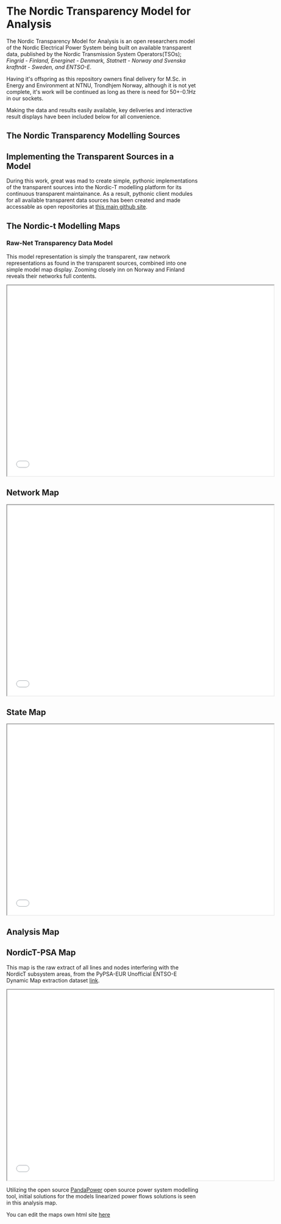 # The Nordic Transparency Model for Analysis
The Nordic Transparency Model for Analysis is an open researchers model of the Nordic Electrical Power System being built on available transparent data, published by the Nordic Transmission System Operators(TSOs); *Fingrid - Finland, Energinet - Denmark, Statnett - Norway and Svenska kraftnät - Sweden, and ENTSO-E.*

Having it's offspring as this repository owners final delivery for M.Sc. in Energy and Environment at NTNU, Trondhjem Norway, although it is not yet complete, it's work will be continued as long as there is need for 50+-0.1Hz in our sockets.

Making the data and results easily available, key deliveries and interactive result displays have been included below for all convenience.


## The Nordic Transparency Modelling Sources


## Implementing the Transparent Sources in a Model

During this work, great was mad to create simple, pythonic implementations of the transparent sources into the Nordic-T modelling platform for its continuous transparent maintainance. As a result, pythonic client modules for all available transparent data sources has been created and made accessable as open repositories at [this main github site](ocrj.github.com).

## The Nordic-t Modelling Maps

### Raw-Net Transparency Data Model

This model representation is simply the transparent, raw network representations as found in the transparent sources, combined into one simple model map display. Zooming closely inn on Norway and Finland reveals their networks full contents.

<p align="center"><iframe src="data/maps/nordict_raw-net_map.html" height="500" width="700"></iframe></p>

## Network Map

<p align="center"><iframe src="nordic_state_model_map.html" height="500" width="700"></iframe></p>

## State Map

<p align="center"><iframe src="nordic_state_model_map.html" height="500" width="700"></iframe></p>

## Analysis Map

## NordicT-PSA Map
This map is the raw extract of all lines and nodes interfering with the NordicT subsystem areas, from the PyPSA-EUR Unofficial ENTSO-E Dynamic Map extraction dataset [link](https://github.com/PyPSA/pypsa-eur).

<p align="center"><iframe src="NordicT-PSA_map.html" height="500" width="700"></iframe></p>

Utilizing the open source [PandaPower](https://www.pandapower.org/) open source power system modelling tool, initial solutions for the models linearized power flows solutions is seen in this analysis map.

You can edit the maps own html site [here](https://github.com/ocrj/nordic/blob/gh-pages/nordic_state_model_map.html)
